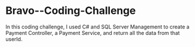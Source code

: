 # Bravo--Coding-Challenge

In this coding challenge, I used C# and SQL Server Management to create a Payment Controller, a Payment Service, and return all the data from that userId.
